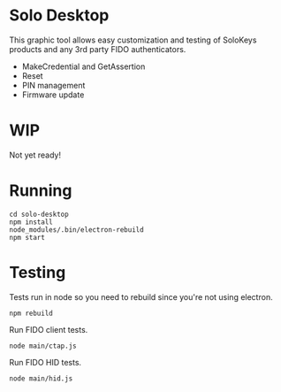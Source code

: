 # Solo Desktop

This graphic tool allows easy customization and testing of SoloKeys products and any 3rd party FIDO authenticators.

* MakeCredential and GetAssertion
* Reset
* PIN management
* Firmware update

# WIP

Not yet ready!

# Running

```
cd solo-desktop
npm install
node_modules/.bin/electron-rebuild
npm start
```

# Testing

Tests run in node so you need to rebuild since you're not using electron.

```
npm rebuild
```

Run FIDO client tests.  

```
node main/ctap.js
```


Run FIDO HID tests.  

```
node main/hid.js
```

